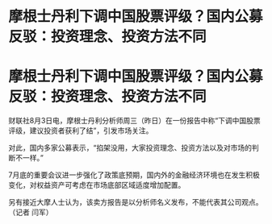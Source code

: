 # 摩根士丹利下调中国股票评级？国内公募反驳：投资理念、投资方法不同

# 摩根士丹利下调中国股票评级？国内公募反驳：投资理念、投资方法不同

财联社8月3日电，摩根士丹利分析师周三（昨日）在一份报告中称“下调中国股票评级，建议投资者获利了结”，引发市场关注。

对此，国内多家公募表示，“掐架没用，大家投资理念、投资方法以及对市场的判断不一样。”

7月底的重要会议进一步强化了政策底预期，国内外的金融经济环境也在发生积极变化，对权益资产可考虑在市场底部区域适度增加配置。

另有接近大摩人士认为，该卖方报告是以分析师名义发布，不能代表其公司观点。（记者 闫军）


